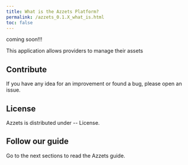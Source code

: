 ```yaml
---
title: What is the Azzets Platform?
permalink: /azzets_0.1.X_what_is.html
toc: false
---
```


coming soon!!!
 
This application allows providers to manage their assets



## Contribute
If you have any idea for an improvement or found a bug, please open an issue.

## License
Azzets is distributed under -- License.


## Follow our guide

Go to the next sections to read the Azzets guide.

